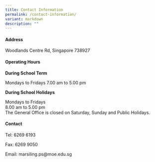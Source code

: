 ```yaml
---
title: Contact Information
permalink: /contact-information/
variant: markdown
description: ""
---
```

<h4><strong>Address</strong></h4>
<p>Woodlands Centre Rd, Singapore 738927</p>
<p></p>
<h4><strong>Operating Hours</strong></h4>
<p><strong>During School Term</strong>
</p>
<p>Mondays to Fridays 7.00 am to 5.00 pm</p>
<p><strong>During School Holidays</strong>
</p>
<p>Mondays to Fridays
<br>8.00 am to 5.00 pm
<br>The General Office is closed on Saturday, Sunday and Public Holidays.</p>
<h4><strong>Contact</strong></h4>
<p>Tel: 6269 6193</p>
<p>Fax: 6269 9050</p>
<p>Email: marsiling.ps@moe.edu.sg</p>